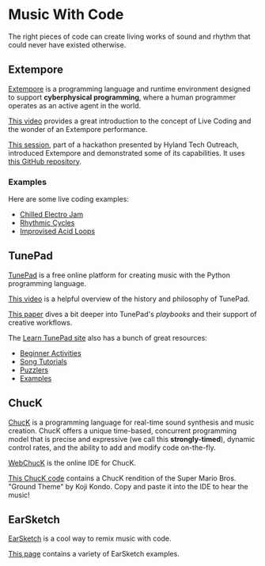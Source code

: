 # Music With Code
The right pieces of code can create living works of sound and rhythm that could never have existed otherwise.

## Extempore
[Extempore](https://extemporelang.github.io/) is a programming language and runtime environment designed to support **cyberphysical programming**, where a human programmer operates as an active agent in the world.

[This video](https://www.youtube.com/watch?v=yY1FSsUV-8c) provides a great introduction to the concept of Live Coding and the wonder of an Extempore performance.

[This session](https://hylandtechoutreach.github.io/hackathon/Activities/ProgrammingSynthwaveSession/StudentDesc.html), part of a hackathon presented by Hyland Tech Outreach, introduced Extempore and demonstrated some of its capabilities. It uses [this GitHub repository](https://github.com/hto-projects/programming-synthwave).

### Examples
Here are some live coding examples:

- [Chilled Electro Jam](https://www.youtube.com/watch?v=oaT6FsS2Xvw)
- [Rhythmic Cycles](https://www.youtube.com/watch?v=m3v8gRzROkU)
- [Improvised Acid Loops](https://www.youtube.com/watch?v=P6Av_eLy_xw)

## TunePad
[TunePad](https://tunepad.com) is a free online platform for creating music with the Python programming language.

[This video](https://vimeo.com/398767736) is a helpful overview of the history and philosophy of TunePad.

[This paper](https://dl.acm.org/doi/fullHtml/10.1145/3491102.3502021) dives a bit deeper into TunePad's _playbooks_ and their support of creative workflows.

The [Learn TunePad site](https://learn.tunepad.com/) also has a bunch of great resources:

- [Beginner Activities](https://learn.tunepad.com/learn/)
- [Song Tutorials](https://learn.tunepad.com/tutorials/)
- [Puzzlers](https://learn.tunepad.com/puzzlers/)
- [Examples](https://learn.tunepad.com/featured/)

## ChucK
[ChucK](https://chuck.stanford.edu/) is a programming language for real-time sound synthesis and music creation. ChucK offers a unique time-based, concurrent programming model that is precise and expressive (we call this **strongly-timed**), dynamic control rates, and the ability to add and modify code on-the-fly.

[WebChucK](https://chuck.stanford.edu/ide/) is the online IDE for ChucK.

[This ChucK code](https://chuck.stanford.edu/doc/examples/deep/smb.ck) contains a ChucK rendition of the Super Mario Bros. "Ground Theme" by Koji Kondo. Copy and paste it into the IDE to hear the music!

## EarSketch
[EarSketch](https://earsketch.gatech.edu/landing/#/) is a cool way to remix music with code.

[This page](https://hylandtechoutreach.github.io/ucs-py/Possibilities/EarSketch.html) contains a variety of EarSketch examples.
